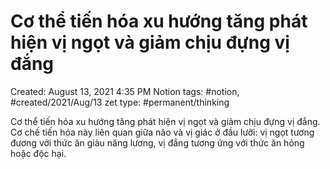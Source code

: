 ---
---

# Cơ thể tiến hóa xu hướng tăng phát hiện vị ngọt và giảm chịu đựng vị đắng

Created: August 13, 2021 4:35 PM
Notion tags: #notion, #created/2021/Aug/13
zet type: #permanent/thinking 

Cơ thể tiến hóa xu hướng tăng phát hiện vị ngọt và giảm chịu đựng vị đắng. Cơ chế tiến hóa này liên quan giữa não và vị giác ở đầu lưỡi: vị ngọt tương đương với thức ăn giàu năng lương, vị đắng tương ứng với thức ăn hỏng hoặc độc hại.